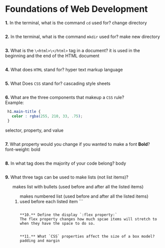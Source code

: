 # Foundations of Web Development

**1.** In the terminal, what is the command `cd` used for?
change directory
```

```

**2.** In the terminal, what is the command `mkdir` used for?
make new directory
```

```

**3.** What is the `\<html>\</html>` tag in a document?
it is used in the beginning and the end of the HTML document
```

```

**4.** What does `HTML` stand for?
hyper text markup language
```

```

**5.** What Does `CSS` stand for?
cascading style sheets
```

```

**6.** What are the three components that makeup a `CSS` rule? <br> Example:
```css
 h1.main-title {
   color : rgba(255, 210, 33, .75);
 }
```
selector, property, and value
```

```

**7.** What property would you change if you wanted to make a font **Bold**?
font-weight: bold
```

```

**8.** In what tag does the majority of your code belong?
body
```

```

**9.** What three tags can be used to make lists (not list items)?
<ul> makes list with bullets (used before and after all the listed items)
<ol> makes numbered list (used before and after all the listed items)
<li> used before each listed item
```

```

**10.** Define the display `:flex property:`
The flex property changes how much spcae items will stretch to when they have the space to do so.
```

```

**11.** What `CSS` properties affect the size of a box model?
padding and margin
```

```